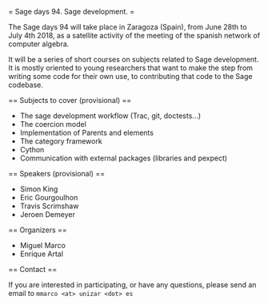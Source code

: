 = Sage days 94. Sage development. =

The Sage days 94 will take place in Zaragoza (Spain), from June 28th to July 4th 2018, as a satellite activity of the meeting of the spanish network of computer algebra.

It will be a series of short courses on subjects related to Sage development. It is mostly oriented to young researchers that want to make the step from writing some code for their own use, to contributing that code to the Sage codebase.

== Subjects to cover (provisional) ==


 * The sage development workflow (Trac, git, doctests...)
 * The coercion model
 * Implementation of Parents and elements
 * The category framework
 * Cython
 * Communication with external packages (libraries and pexpect)

== Speakers (provisional) ==

 * Simon King
 * Eric Gourgoulhon
 * Travis Scrimshaw
 * Jeroen Demeyer


== Organizers ==

 * Miguel Marco
 * Enrique Artal

== Contact ==

If you are interested in participating, or have any questions, please send an email to `mmarco <at> unizar <dot> es`
